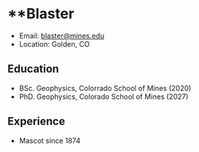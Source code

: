 # **Blaster
- Email: blaster@mines.edu
- Location: Golden, CO

## Education
- BSc. Geophysics, Colorrado School of Mines (2020)
- PhD. Geophysics, Colorado School of Mines (2027)

## Experience
- Mascot since 1874
